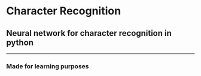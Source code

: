 # Character Recognition

## Neural network for character recognition in python

-------------------------------------------------------------

### Made for learning purposes
